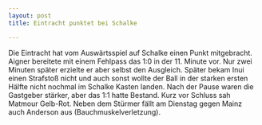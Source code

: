 ```yaml
---
layout: post
title: Eintracht punktet bei Schalke

---
```


Die Eintracht hat vom Auswärtsspiel auf Schalke einen Punkt mitgebracht. Aigner bereitete mit einem Fehlpass das 1:0 in der 11. Minute vor. Nur zwei Minuten später erzielte er aber selbst den Ausgleich. Später bekam Inui einen Strafstoß nicht und auch sonst wollte der Ball in der starken ersten Hälfte nicht nochmal im Schalke Kasten landen. Nach der Pause waren die Gastgeber stärker, aber das 1:1 hatte Bestand. Kurz vor Schluss sah Matmour Gelb-Rot. Neben dem Stürmer fällt am Dienstag gegen Mainz auch Anderson aus (Bauchmuskelverletzung).


